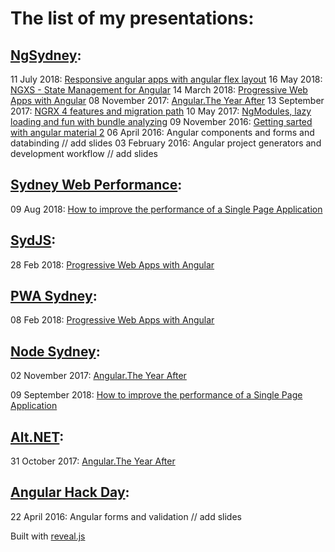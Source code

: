 # The list of my presentations:

## [NgSydney](https://www.meetup.com/ng-sydney):

11 July 2018: [Responsive angular apps with angular flex layout](https://kuncevic.github.io/presentations/responsive-angular-apps-with-angular-flex-layout.html)
16 May 2018: [NGXS - State Management for Angular](https://kuncevic.github.io/presentations/ngxs-state-management-for-angular.html)
14 March 2018: [Progressive Web Apps with Angular](https://kuncevic.github.io/presentations/progressive-web-apps-with-angular.html)
08 November 2017: [Angular.The Year After](https://kuncevic.github.io/presentations/angular-the-year-after.html)
13 September 2017: [NGRX 4 features and migration path](https://kuncevic.github.io/presentations/ngrx-4-features-and-migration-path.html)
10 May 2017: [NgModules, lazy loading and fun with bundle analyzing](https://kuncevic.github.io/presentations/ng-modules-lazy-loading-and-fun-with-bundle-analyzing.html)
09 November 2016: [Getting sarted with angular material 2](https://kuncevic.github.io/presentations/getting-sarted-with-angular-material-2.html)
06 April 2016: Angular components and forms and databinding	// add slides
03 February 2016: Angular project generators and development workflow // add slides

## [Sydney Web Performance](https://www.meetup.com/Sydney-Web-Performance/):

09 Aug 2018: [How to improve the performance of a Single Page Application](https://kuncevic.github.io/presentations/how-to-improve-the-performance-of-a-single-page-application.html)

## [SydJS](https://www.meetup.com/SydJS-Classic):

28 Feb 2018: [Progressive Web Apps with Angular](https://kuncevic.github.io/presentations/progressive-web-apps-with-angular.html)

## [PWA Sydney](https://www.meetup.com/Sydney-Progressive-Web-Apps-SydPWA/):

08 Feb 2018: [Progressive Web Apps with Angular](https://kuncevic.github.io/presentations/progressive-web-apps-with-angular.html)

## [Node Sydney](https://www.meetup.com/node-sydney):

02 November 2017: [Angular.The Year After](https://kuncevic.github.io/presentations/angular-the-year-after.html)

09 September 2018: [How to improve the performance of a Single Page Application](https://kuncevic.github.io/presentations/how-to-improve-the-performance-of-a-single-page-application.html)

## [Alt.NET](https://www.meetup.com/Sydney-Alt-Net):

31 October 2017: [Angular.The Year After](https://kuncevic.github.io/presentations/angular-the-year-after.html)

## [Angular Hack Day](http://angularhackday.com):

22 April 2016: Angular forms and validation // add slides

Built with [reveal.js](https://github.com/hakimel/reveal.js)

